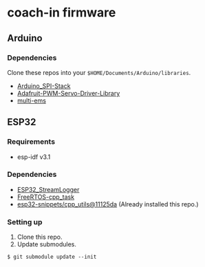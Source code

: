 # coach-in firmware
## Arduino
### Dependencies

Clone these repos into your `$HOME/Documents/Arduino/libraries`.
- [Arduino_SPI-Stack](https://github.com/0x0c/Arduino_SPI-Stack)
- [Adafruit-PWM-Servo-Driver-Library](https://github.com/adafruit/Adafruit-PWM-Servo-Driver-Library)
- [multi-ems](https://github.com/rkmtlab/multi-ems)

## ESP32
### Requirements

- esp-idf v3.1

### Dependencies

- [ESP32_StreamLogger](https://github.com/0x0c/ESP32_StreamLogger)
- [FreeRTOS-cpp_task](https://github.com/0x0c/FreeRTOS-cpp_task)
- [esp32-snippets/cpp_utils@11125da](https://github.com/nkolban/esp32-snippets/tree/11125da923a4921e17f6524187587ad4120cd8d0) (Already installed this repo.)

### Setting up

1. Clone this repo.
2. Update submodules.

```
$ git submodule update --init
```
